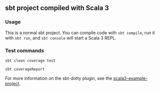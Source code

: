 ## sbt project compiled with Scala 3



### Usage

This is a normal sbt project. You can compile code with `sbt compile`, run it with `sbt run`, and `sbt console` will start a Scala 3 REPL.

### Test commands

```
sbt clean coverage test
```
```
sbt coverageReport
```

For more information on the sbt-dotty plugin, see the
[scala3-example-project](https://github.com/scala/scala3-example-project/blob/main/README.md).
